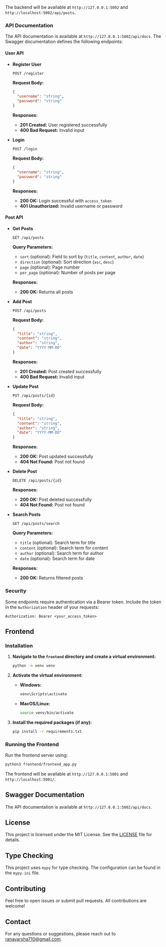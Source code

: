 The backend will be available at `http://127.0.0.1:5002` and `http://localhost:5002/api/posts`.

### API Documentation

The API documentation is available at `http://127.0.0.1:5002/api/docs`. The Swagger documentation defines the following endpoints:

#### User API

- **Register User**

  ```http
  POST /register
  ```

  **Request Body:**
  ```json
  {
    "username": "string",
    "password": "string"
  }
  ```

  **Responses:**
  - **201 Created:** User registered successfully
  - **400 Bad Request:** Invalid input

- **Login**

  ```http
  POST /login
  ```

  **Request Body:**
  ```json
  {
    "username": "string",
    "password": "string"
  }
  ```

  **Responses:**
  - **200 OK:** Login successful with `access_token`
  - **401 Unauthorized:** Invalid username or password

#### Post API

- **Get Posts**

  ```http
  GET /api/posts
  ```

  **Query Parameters:**
  - `sort` (optional): Field to sort by (`title`, `content`, `author`, `date`)
  - `direction` (optional): Sort direction (`asc`, `desc`)
  - `page` (optional): Page number
  - `per_page` (optional): Number of posts per page

  **Responses:**
  - **200 OK:** Returns all posts

- **Add Post**

  ```http
  POST /api/posts
  ```

  **Request Body:**
  ```json
  {
    "title": "string",
    "content": "string",
    "author": "string",
    "date": "YYYY-MM-DD"
  }
  ```

  **Responses:**
  - **201 Created:** Post created successfully
  - **400 Bad Request:** Invalid input

- **Update Post**

  ```http
  PUT /api/posts/{id}
  ```

  **Request Body:**
  ```json
  {
    "title": "string",
    "content": "string",
    "author": "string",
    "date": "YYYY-MM-DD"
  }
  ```

  **Responses:**
  - **200 OK:** Post updated successfully
  - **404 Not Found:** Post not found

- **Delete Post**

  ```http
  DELETE /api/posts/{id}
  ```

  **Responses:**
  - **200 OK:** Post deleted successfully
  - **404 Not Found:** Post not found

- **Search Posts**

  ```http
  GET /api/posts/search
  ```

  **Query Parameters:**
  - `title` (optional): Search term for title
  - `content` (optional): Search term for content
  - `author` (optional): Search term for author
  - `date` (optional): Search term for date

  **Responses:**
  - **200 OK:** Returns filtered posts

### Security

Some endpoints require authentication via a Bearer token. Include the token in the `Authorization` header of your requests:

```
Authorization: Bearer <your_access_token>
```

## Frontend

### Installation

1. **Navigate to the `frontend` directory and create a virtual environment:**

   ```bash
   python -m venv venv
   ```

2. **Activate the virtual environment:**

   - **Windows:**
     ```bash
     venv\Scripts\activate
     ```

   - **MacOS/Linux:**
     ```bash
     source venv/bin/activate
     ```

3. **Install the required packages (if any):**

   ```bash
   pip install -r requirements.txt
   ```

### Running the Frontend

Run the frontend server using:

```bash
python3 frontend/frontend_app.py
```

The frontend will be available at `http://127.0.0.1:5001` and `http://localhost:5001/`. 

## Swagger Documentation

The API documentation is available at `http://127.0.0.1:5002/api/docs`.

## License

This project is licensed under the MIT License. See the [LICENSE](license) file for details.

## Type Checking

This project uses `mypy` for type checking. The configuration can be found in the `mypy.ini` file.

## Contributing

Feel free to open issues or submit pull requests. All contributions are welcome!

## Contact

For any questions or suggestions, please reach out to [ranavarsha710@gmail.com](mailto:ranavarsha710@gmail.com).

